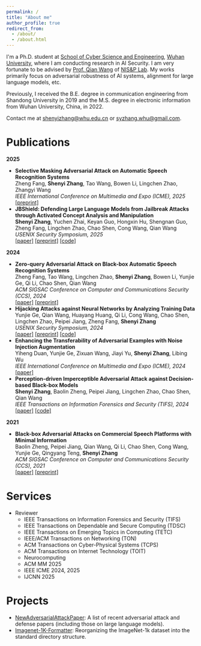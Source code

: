 ```yaml
---
permalink: /
title: "About me"
author_profile: true
redirect_from: 
  - /about/
  - /about.html
---
```


I'm a Ph.D. student at [School of Cyber Science and Engineering](https://cse.whu.edu.cn/), [Wuhan University](https://www.whu.edu.cn/), where I am conducting research in AI Security. I am very fortunate to be advised by [Prof. Qian Wang](https://nisplab.whu.edu.cn/People.htm) of [NIS&P Lab](https://nisplab.whu.edu.cn/index.htm). My works primarily focus on adversarial robustness of AI systems, alignment for large language models, etc. 

Previously, I received the B.E. degree in communication engineering from Shandong University in 2019 and the M.S. degree in electronic information from Wuhan University, China, in 2022.

Contact me at [shenyizhang@whu.edu.cn](mailto:shenyizhang@whu.edu.cn) or [syzhang.whu@gmail.com](mailto:syzhang.whu@gmail.com).


Publications
======
**2025**
* **Selective Masking Adversarial Attack on Automatic Speech Recognition Systems**  
  Zheng Fang, **Shenyi Zhang**, Tao Wang, Bowen Li, Lingchen Zhao, Zhangyi Wang  
  _IEEE International Conference on Multimedia and Expo (ICME), 2025_  
  [[preprint]](https://arxiv.org/abs/2504.04394)  
* **JBShield: Defending Large Language Models from Jailbreak Attacks through Activated Concept Analysis and Manipulation**  
  **Shenyi Zhang**, Yuchen Zhai, Keyan Guo, Hongxin Hu, Shengnan Guo, Zheng Fang, Lingchen Zhao, Chao Shen, Cong Wang, Qian Wang  
  _USENIX Security Symposium, 2025_  
  [[paper]](https://www.usenix.org/conference/usenixsecurity25/presentation/zhang-shenyi)  [[preprint]](https://arxiv.org/abs/2502.07557)  [[code]](https://github.com/NISPLab/JBShield)  

**2024**
* **Zero-query Adversarial Attack on Black-box Automatic Speech Recognition Systems**  
  Zheng Fang, Tao Wang, Lingchen Zhao, **Shenyi Zhang**, Bowen Li, Yunjie Ge, Qi Li, Chao Shen, Qian Wang  
  _ACM SIGSAC Conference on Computer and Communications Security (CCS), 2024_  
  [[paper]](https://dl.acm.org/doi/abs/10.1145/3658644.3670309)  [[preprint]](https://arxiv.org/abs/2406.19311)  
* **Hijacking Attacks against Neural Networks by Analyzing Training Data**  
  Yunjie Ge, Qian Wang, Huayang Huang, Qi Li, Cong Wang, Chao Shen, Lingchen Zhao, Peipei Jiang, Zheng Fang, **Shenyi Zhang**  
  _USENIX Security Symposium, 2024_  
  [[paper]](https://www.usenix.org/conference/usenixsecurity24/presentation/ge-hijacking)  [[preprint]](https://arxiv.org/abs/2401.09740)  [[code]](https://github.com/NISPLab/CleanSheet/)  
* **Enhancing the Transferability of Adversarial Examples with Noise Injection Augmentation**  
  Yiheng Duan, Yunjie Ge, Zixuan Wang, Jiayi Yu, **Shenyi Zhang**, Libing Wu  
  _IEEE International Conference on Multimedia and Expo (ICME), 2024_  
  [[paper]](https://ieeexplore.ieee.org/abstract/document/10688210)  
* **Perception-driven Imperceptible Adversarial Attack against Decision-based Black-box Models**  
  **Shenyi Zhang**, Baolin Zheng, Peipei Jiang, Lingchen Zhao, Chao Shen, Qian Wang  
  _IEEE Transactions on Information Forensics and Security (TIFS), 2024_  
  [[paper]](https://ieeexplore.ieee.org/abstract/document/10415445)  [[code]](https://github.com/syzhangcodes/ImperceptibleAttack)  

**2021**
* **Black-box Adversarial Attacks on Commercial Speech Platforms with Minimal Information**   
  Baolin Zheng, Peipei Jiang, Qian Wang, Qi Li, Chao Shen, Cong Wang, Yunjie Ge, Qingyang Teng, **Shenyi Zhang**  
  _ACM SIGSAC Conference on Computer and Communications Security (CCS), 2021_   
  [[paper]](https://dl.acm.org/doi/abs/10.1145/3460120.3485383)  [[preprint]](https://arxiv.org/abs/2110.09714)  


Services
======
* Reviewer
  * IEEE Transactions on Information Forensics and Security (TIFS)
  * IEEE Transactions on Dependable and Secure Computing (TDSC)
  * IEEE Transactions on Emerging Topics in Computing (TETC)
  * IEEE/ACM Transactions on Networking (TON)
  * ACM Transactions on Cyber-Physical Systems (TCPS)
  * ACM Transactions on Internet Technology (TOIT)
  * Neurocomputing
  * ACM MM 2025
  * IEEE ICME 2024, 2025
  * IJCNN 2025


Projects
======
* [NewAdversarialAttackPaper](https://github.com/daksim/NewAdversarialAttackPaper): A list of recent adversarial attack and defense papers (including those on large language models).
* [Imagenet-1K-Formatter](https://github.com/daksim/Imagenet-1K-Formatter): Reorganizing the ImageNet-1k dataset into the standard directory structure.
